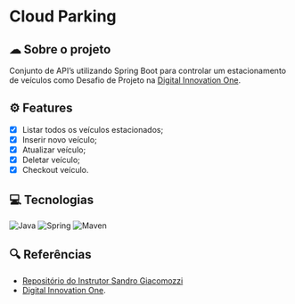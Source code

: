 # Cloud Parking

## ☁ Sobre o projeto
Conjunto de API’s utilizando Spring Boot para controlar um estacionamento de veículos como Desafio de Projeto na [Digital Innovation One](https://www.dio.me/).

## ⚙ Features
- [x] Listar todos os veículos estacionados;
- [x] Inserir novo veículo;
- [x] Atualizar veículo;
- [x] Deletar veículo;
- [x] Checkout veículo.

## 💻 Tecnologias
![Java](https://img.shields.io/badge/Java-000?style=for-the-badge&logo=java&logoColor=7520FF)
![Spring](https://img.shields.io/badge/Spring-000?style=for-the-badge&logo=spring&logoColor=7520FF)
![Maven](https://img.shields.io/badge/Maven-000?style=for-the-badge&logo=apache-maven&logoColor=7520FF)

## 🔍 Referências
- [Repositório do Instrutor Sandro Giacomozzi](https://github.com/sandrogiacom/cloud-parking)
- [Digital Innovation One](https://www.dio.me/).
